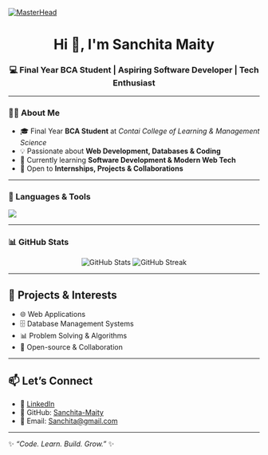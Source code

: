 [![MasterHead](https://user-images.githubusercontent.com/74038190/213910845-af37a709-8995-40d6-be59-724526e3c3d7.gif)](https://coder-himanshu.github.io/resume/)
<h1 align="center">Hi 👋, I'm Sanchita Maity</h1>
<h3 align="center">💻 Final Year BCA Student | Aspiring Software Developer | Tech Enthusiast</h3>

---

### 👩‍💻 About Me  
- 🎓 Final Year **BCA Student** at *Contai College of Learning & Management Science*  
- 💡 Passionate about **Web Development, Databases & Coding**  
- 🌱 Currently learning **Software Development & Modern Web Tech**  
- 🤝 Open to **Internships, Projects & Collaborations**
---

### 🔧 Languages & Tools
<p align="left">  
  <img src="https://skillicons.dev/icons?i=html,css,js,python,java,mysql,git,react,nodejs" />  
</p>  

---

### 📊 GitHub Stats
<p align="center">
  <img src="https://github-readme-stats.vercel.app/api?username=Sanchita-Maity&show_icons=true&theme=radical" alt="GitHub Stats" />  
  <img src="https://github-readme-streak-stats.herokuapp.com/?user=Sanchita-Maity&theme=radical" alt="GitHub Streak" />  
</p>  

---


## 📌 Projects & Interests
- 🌐 Web Applications  
- 🗄️ Database Management Systems  
- 📊 Problem Solving & Algorithms  
- 🤝 Open-source & Collaboration  

---

## 📫 Let’s Connect
- 💼 [LinkedIn](https://www.linkedin.com/in/sanchita-maity799/)  
- 🌟 GitHub: [Sanchita-Maity](https://github.com/Sanchita-Maity)  
- 📧 Email: Sanchita@gmail.com  

---

✨ *“Code. Learn. Build. Grow.”* ✨

